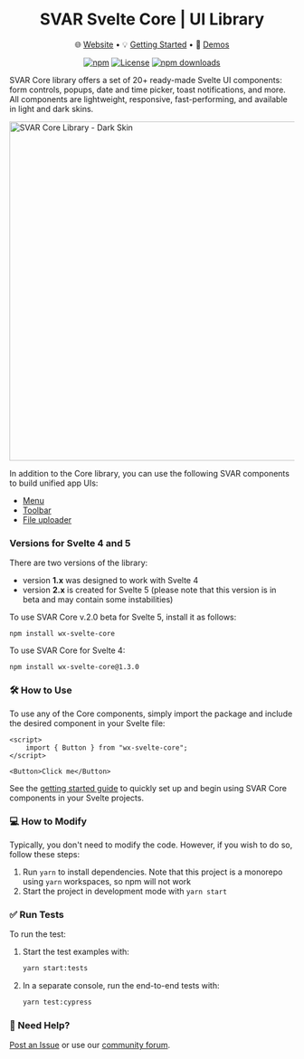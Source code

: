 <div align="center">
	
# SVAR Svelte Core | UI Library

</div>

<div align="center">

:globe_with_meridians: [Website](https://svar.dev/svelte/core/) • :bulb: [Getting Started](https://docs.svar.dev/svelte/core/getting_started/) • :eyes: [Demos](https://docs.svar.dev/svelte/core/samples/#/calendar/willow)

</div>

<div align="center">

[![npm](https://img.shields.io/npm/v/wx-svelte-core.svg)](https://www.npmjs.com/package/wx-svelte-core)
[![License](https://img.shields.io/github/license/svar-widgets/core)](https://github.com/svar-widgets/core/blob/main/license.txt)
[![npm downloads](https://img.shields.io/npm/dm/wx-svelte-core.svg)](https://www.npmjs.com/package/wx-svelte-core)

</div>

SVAR Core library offers a set of 20+ ready-made Svelte UI components: form controls, popups, date and time picker, toast notifications, and more.
All components are lightweight, responsive, fast-performing, and available in light and dark skins.

<img src="https://cdn.svar.dev/public/core-ui-dark.jpg" alt="SVAR Core Library - Dark Skin" style="width: 600px;">

In addition to the Core library, you can use the following SVAR components to build unified app UIs:
- [Menu](https://github.com/svar-widgets/menu)
- [Toolbar](https://github.com/svar-widgets/toolbar)
- [File uploader](https://github.com/svar-widgets/uploader)

### Versions for Svelte 4 and 5

There are two versions of the library: 
- version **1.x** was designed to work with Svelte 4
- version **2.x** is created for Svelte 5 (please note that this version is in beta and may contain some instabilities)

To use SVAR Core v.2.0 beta for Svelte 5, install it as follows:

```
npm install wx-svelte-core
```

To use SVAR Core for Svelte 4:

```
npm install wx-svelte-core@1.3.0
```

### :hammer_and_wrench: How to Use

To use any of the Core components, simply import the package and include the desired component in your Svelte file:

```svelte
<script>
	import { Button } from "wx-svelte-core";
</script>

<Button>Click me</Button>
```

See the [getting started guide](https://docs.svar.dev/svelte/core/getting_started/) to quickly set up and begin using SVAR Core components in your Svelte projects.

### :computer: How to Modify

Typically, you don't need to modify the code. However, if you wish to do so, follow these steps:

1. Run `yarn` to install dependencies. Note that this project is a monorepo using `yarn` workspaces, so npm will not work
2. Start the project in development mode with `yarn start`

### :white_check_mark: Run Tests

To run the test:

1. Start the test examples with:
    ```sh
    yarn start:tests
    ```
2. In a separate console, run the end-to-end tests with:
    ```sh
    yarn test:cypress
    ```
### :speech_balloon: Need Help?

[Post an Issue](https://github.com/svar-widgets/core/issues/) or use our [community forum](https://forum.svar.dev). 

